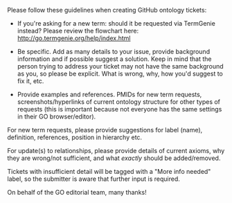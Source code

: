 Please follow these guidelines when creating GitHub ontology tickets:

- If you're asking for a new term: should it be requested via TermGenie instead? Please review the flowchart here: http://go.termgenie.org/help/index.html

- Be specific. Add as many details to your issue, provide background information and if possible suggest a solution. Keep in mind that the person trying to address your ticket may not have the same background as you, so please be explicit. What is wrong, why, how you'd suggest to fix it, etc.
- Provide examples and references. PMIDs for new term requests, screenshots/hyperlinks of current ontology structure for other types of requests (this is important because not everyone has the same settings in their GO browser/editor). 

For new term requests, please provide suggestions for label (name), definition, references, position in hierarchy etc.

For update(s) to relationships, please provide details of current axioms, why they are wrong/not sufficient, and what *exactly* should be added/removed.

Tickets with insufficient detail will be tagged with a "More info needed" label, so the submitter is aware that further input is required.

On behalf of the GO editorial team, many thanks!
